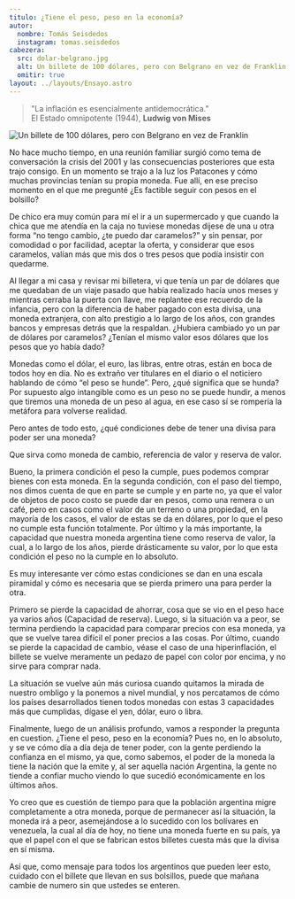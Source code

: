 ```yaml
---
titulo: ¿Tiene el peso, peso en la economía?
autor:
  nombre: Tomás Seisdedos
  instagram: tomas.seisdedos
cabezera:
  src: dolar-belgrano.jpg
  alt: Un billete de 100 dólares, pero con Belgrano en vez de Franklin
  omitir: true
layout: ../layouts/Ensayo.astro
---
```


> "La inflación es esencialmente antidemocrática."  
> El Estado omnipotente (1944), **Ludwig von Mises**

![Un billete de 100 dólares, pero con Belgrano en vez de Franklin](/ensayos-assets/tiene-el-peso-peso-en-la-economia/dolar-belgrano.jpg)

No hace mucho tiempo, en una reunión familiar surgió como tema de conversación la crisis del 2001 y las consecuencias posteriores que esta trajo consigo.  En un momento se trajo a la luz los Patacones y cómo muchas provincias tenían su propia moneda. Fue allí, en ese preciso momento en el que me pregunté ¿Es factible seguir con pesos en el bolsillo?

De chico era muy común para mí el ir a un supermercado y que cuando la chica que me atendía en la caja no tuviese monedas dijese de una u otra forma “no tengo cambio, ¿te puedo dar caramelos?”  y sin pensar, por comodidad o por facilidad, aceptar la oferta, y considerar que esos caramelos, valían más que mis dos o tres pesos que podía insistir con quedarme.

Al llegar a mi casa y revisar mi billetera, vi que tenía un par de dólares que me quedaban de un viaje pasado que había realizado hacía unos meses  y mientras cerraba la puerta con llave, me replantee ese recuerdo de la infancia, pero con la diferencia de haber pagado con esta divisa, una moneda extranjera, con alto prestigio a lo largo de los años, con grandes bancos y empresas detrás que la respaldan. ¿Hubiera cambiado yo un par de dólares por caramelos? ¿Tenían el mismo valor esos dólares que los pesos que yo había dado?

Monedas como el dólar, el euro, las libras, entre otras, están en boca de todos hoy en día. No es extraño ver titulares en el diario o el noticiero hablando de cómo “el peso se hunde”. Pero, ¿qué significa que se hunda? Por supuesto algo intangible como es un peso no se puede hundir, a menos que tiremos una moneda de un peso al agua, en ese caso sí se rompería la metáfora para volverse realidad.

Pero antes de todo esto, ¿qué condiciones debe de tener una divisa para poder ser una moneda?

Que sirva como moneda de cambio, referencia de valor y reserva de valor.

Bueno, la primera condición el peso la cumple, pues podemos comprar bienes con esta moneda. En la segunda condición, con el paso del tiempo, nos dimos cuenta de que en parte se cumple y en parte no, ya que el valor de objetos de poco costo se puede dar en pesos, como una remera o un café, pero en casos como el valor de un terreno o una propiedad, en la mayoría de los casos, el valor de estas se da en dólares, por lo que el peso no cumple esta función totalmente. Por último y la más importante, la capacidad que nuestra moneda argentina tiene como reserva de valor, la cual, a lo largo de los años, pierde drásticamente su valor, por lo que esta condición el peso no la cumple en lo absoluto.

Es muy interesante ver cómo estas condiciones se dan en una escala piramidal y cómo es necesaria que se pierda primero una para perder la otra.

Primero se pierde la capacidad de ahorrar, cosa que se vio en el peso hace ya varios años (Capacidad de reserva). Luego, si la situación va a peor, se termina perdiendo la capacidad para comparar precios con esa moneda, ya que se vuelve tarea difícil el poner precios a las cosas. Por último, cuando se pierde la capacidad de cambio, véase el caso de una hiperinflación, el billete se vuelve meramente un pedazo de papel con color por encima, y no sirve para comprar nada.

La situación se vuelve aún más curiosa cuando quitamos la mirada de nuestro ombligo y la ponemos a nivel mundial, y nos percatamos de cómo los países desarrollados tienen todos monedas con estas 3 capacidades más que cumplidas, dígase el yen, dólar, euro o libra.

Finalmente, luego de un análisis profundo, vamos a responder la pregunta en cuestion. ¿Tiene el peso, peso en la economía? Pues no, en lo absoluto, y se ve cómo día a día deja de tener poder, con la gente perdiendo la confianza en el mismo, ya que, como sabemos, el poder de la moneda la tiene la nación que la emite y, al ser aquella nación  Argentina, la gente no tiende a confiar mucho viendo lo que sucedió económicamente en los últimos años.

Yo creo que es cuestión de tiempo para que la población argentina migre completamente a otra moneda, porque de permanecer así la situación, la moneda irá a peor, asemejándose a lo sucedido con los bolívares en venezuela, la cual al día de hoy, no tiene una moneda fuerte en su país, ya que el papel con el que se fabrican estos billetes cuesta más que la divisa en sí misma.

Así que, como mensaje para todos los argentinos que pueden leer esto, cuidado con el billete que llevan en sus bolsillos, puede que mañana cambie de numero sin que ustedes se enteren.
